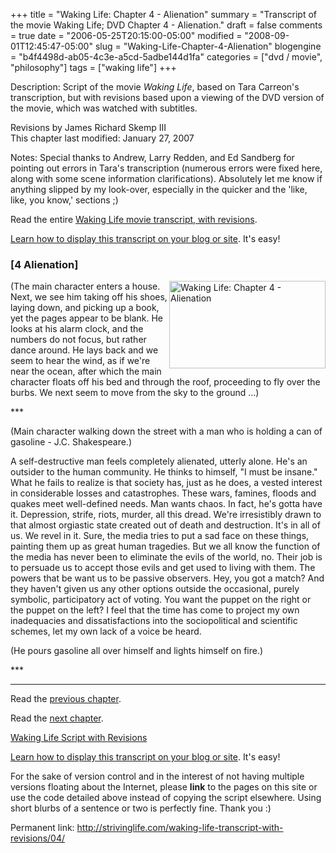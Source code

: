 +++
title = "Waking Life: Chapter 4 - Alienation"
summary = "Transcript of the movie Waking Life; DVD Chapter 4 - Alienation."
draft = false
comments = true
date = "2006-05-25T20:15:00-05:00"
modified = "2008-09-01T12:45:47-05:00"
slug = "Waking-Life-Chapter-4-Alienation"
blogengine = "b4f4498d-ab05-4c3e-a5cd-5adbe144d1fa"
categories = ["dvd / movie", "philosophy"]
tags = ["waking life"]
+++

<div class="WPArticleInfo">
<p>
Description: Script of the movie <em>Waking Life</em>, based on Tara Carreon&#39;s transcription, but with revisions based upon a viewing of the DVD version of the movie, which was watched with subtitles. 
</p>
<p>
Revisions by James Richard Skemp III<br />
This chapter last modified: January 27, 2007 
</p>
<p>
Notes: Special thanks to Andrew, Larry Redden, and Ed Sandberg for pointing out errors in Tara&#39;s transcription (numerous errors were fixed here, along with some scene information clarifications). Absolutely let me know if anything slipped by my look-over, especially in the quicker and the &#39;like, like, you know,&#39; sections ;) 
</p>
<p>
Read the entire <a href="/waking-life-transcript-with-revisions/">Waking Life movie transcript, with revisions</a>. 
</p>
<p>
<a href="/words/post/Display-parts-of-the-Waking-Life-Transcript-on-your-site.aspx">Learn how to display this transcript on your blog or site</a>. It&#39;s easy! 
</p>
</div>
<h3 class="waking_life_chapter">[<a id="four" name="four" title="four"></a>4 Alienation] </h3>
<p>
<a href="/files/images/WakingLife/WakingLife_04_1.jpg" onclick="window.open(this.href);return false;"><img src="/files/images/WakingLife/WakingLife_04_1_t.jpg" alt="Waking Life: Chapter 4 - Alienation" width="250" height="140" align="right" /></a>(The main character enters a house. Next, we see him taking off his shoes, laying down, and picking up a book, yet the pages appear to be blank. He looks at his alarm clock, and the numbers do not focus, but rather dance around. He lays back and we seem to hear the wind, as if we&#39;re near the ocean, after which the main character floats off his bed and through the roof, proceeding to fly over the burbs. We next seem to move from the sky to the ground ...) 
</p>
<p>
*** 
</p>
<p>
(Main character walking down the street with a man who is holding a can of gasoline - J.C. Shakespeare.)
</p>
<p>
A self-destructive man feels completely alienated, utterly alone. He&#39;s an outsider to the human community. He thinks to himself, &quot;I must be insane.&quot; What he fails to realize is that society has, just as he does, a vested interest in considerable losses and catastrophes. These wars, famines, floods and quakes meet well-defined needs. Man wants chaos. In fact, he&#39;s gotta have it. Depression, strife, riots, murder, all this dread. We&#39;re irresistibly drawn to that almost orgiastic state created out of death and destruction. It&#39;s in all of us. We revel in it. Sure, the media tries to put a sad face on these things, painting them up as great human tragedies. But we all know the function of the media has never been to eliminate the evils of the world, no. Their job is to persuade us to accept those evils and get used to living with them. The powers that be want us to be passive observers. Hey, you got a match? And they haven&#39;t given us any other options outside the occasional, purely symbolic, participatory act of voting. You want the puppet on the right or the puppet on the left? I feel that the time has come to project my own inadequacies and dissatisfactions into the sociopolitical and scientific schemes, let my own lack of a voice be heard. 
</p>
<p>
(He pours gasoline all over himself and lights himself on fire.) 
</p>
<p>
*** 
</p>
<hr />
<p>
Read the <a href="/waking-life-transcript-with-revisions/03/">previous chapter</a>. 
</p>
<p>
Read the <a href="/waking-life-transcript-with-revisions/05/">next chapter</a>. 
</p>
<p>
<a href="/waking-life-transcript-with-revisions/">Waking Life Script with Revisions</a> 
</p>
<div class="tip">
<p>
<a href="/words/post/Display-parts-of-the-Waking-Life-Transcript-on-your-site.aspx">Learn how to display this transcript on your blog or site</a>. It&#39;s easy! 
</p>
<p>
For the sake of version control and in the interest of not having multiple versions floating about the Internet, please <strong>link</strong> to the pages on this site or use the code detailed above instead of copying the script elsewhere. Using short blurbs of a sentence or two is perfectly fine. Thank you :) 
</p>
<p>
Permanent link: <a href="/waking-life-transcript-with-revisions/04/">http://strivinglife.com/waking-life-transcript-with-revisions/04/</a> 
</p>
</div>

